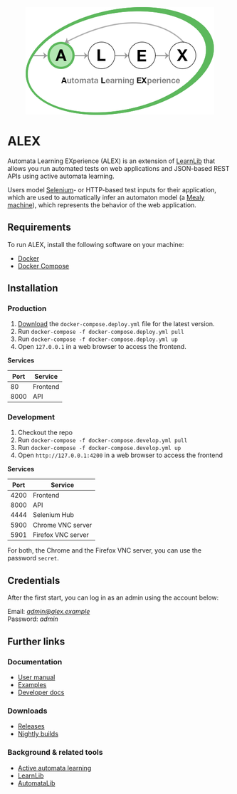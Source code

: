 <p align="center">
    <img src="backend/src/main/resources/images/logo.png" style="max-width:100%;">
</p>

# ALEX

Automata Learning EXperience (ALEX) is an extension of [LearnLib][learnlib] that allows you run automated tests on web 
applications and JSON-based REST APIs using active automata learning.

Users model [Selenium][selenium]- or HTTP-based test inputs for their application, which are used to automatically infer 
an automaton model (a [Mealy machine][mealy]), which represents the behavior of the web application.

## Requirements

To run ALEX, install the following software on your machine:

- [Docker][docker]
- [Docker Compose][docker-compose]

## Installation

### Production

1. [Download](https://github.com/LearnLib/alex/releases/latest) the `docker-compose.deploy.yml` file for the latest version.
2. Run `docker-compose -f docker-compose.deploy.yml pull`
3. Run `docker-compose -f docker-compose.deploy.yml up`
4. Open `127.0.0.1` in a web browser to access the frontend.

**Services**

| Port | Service            |
|------|--------------------|  
| 80   | Frontend           |
| 8000 | API                |

### Development

1. Checkout the repo
2. Run `docker-compose -f docker-compose.develop.yml pull`
3. Run `docker-compose -f docker-compose.develop.yml up`
4. Open `http://127.0.0.1:4200` in a web browser to access the frontend

**Services**

| Port | Service            |
|------|--------------------|  
| 4200 | Frontend           |
| 8000 | API                |
| 4444 | Selenium Hub       |
| 5900 | Chrome VNC server  |
| 5901 | Firefox VNC server |

For both, the Chrome and the Firefox VNC server, you can use the password `secret`.

## Credentials

After the first start, you can log in as an admin using the account below:

Email: *admin@alex.example* <br>
Password: *admin*


## Further links

### Documentation

* [User manual](https://learnlib.github.io/alex/book/2.0.0/)
* [Examples](https://learnlib.github.io/alex/book/2.0.0/contents/examples/todomvc/)
* [Developer docs](https://learnlib.github.io/alex/book/2.0.0/contents/dev-docs/development/)

### Downloads

* [Releases](https://ls5download.cs.tu-dortmund.de/alex/builds/releases/)
* [Nightly builds](https://ls5download.cs.tu-dortmund.de/alex/builds/nightly/)

### Background & related tools

* [Active automata learning](https://scholar.google.de/scholar?hl=de&q=active+automata+learning)
* [LearnLib](https://learnlib.de/)
* [AutomataLib](https://github.com/Learnlib/automatalib)


[learnlib]: https://github.com/LearnLib/learnlib
[mealy]: https://en.wikipedia.org/wiki/Mealy_machine
[selenium]: https://www.seleniumhq.org/
[ltsmin]: http://ltsmin.utwente.nl/
[docker]: https://www.docker.com/
[docker-compose]: https://docs.docker.com/compose/